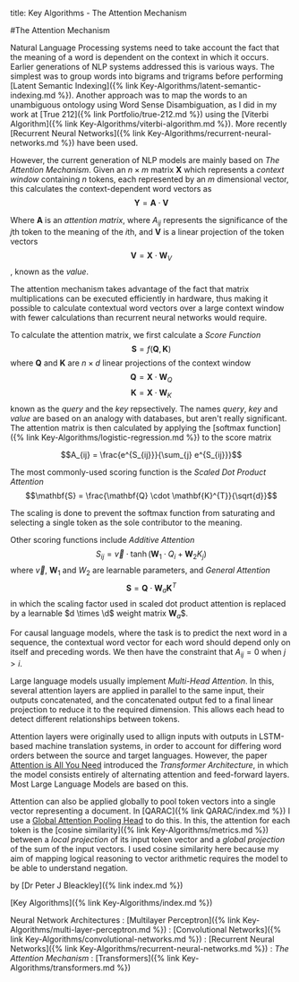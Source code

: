 title: Key Algorithms - The Attention Mechanism

#The Attention Mechanism

Natural Language Processing systems need to take account the fact that the meaning of a word is dependent on the context in which it occurs. Earlier generations of NLP systems addressed this is various ways. The simplest was to group words into bigrams and trigrams before performing [Latent Semantic Indexing]({% link Key-Algorithms/latent-semantic-indexing.md %}). Another approach was to map the words to an unambiguous ontology using Word Sense Disambiguation, as I did in my work at [True 212]({% link Portfolio/true-212.md %}) using the [Viterbi Algorithm]({% link Key-Algorithms/viterbi-algorithm.md %}). More recently [Recurrent Neural Networks]({% link Key-Algorithms/recurrent-neural-networks.md %}) have been used.

However, the current generation of NLP models are mainly based on *The Attention Mechanism*. Given an $n \times m$ matrix $\mathbf{X}$ which represents a *context window* containing $n$ tokens, each represented by an $m$ dimensional vector, this calculates the context-dependent word vectors as 
$$\mathbf{Y} = \mathbf{A} \cdot \mathbf{V}$$

Where $\mathbf{A}$ is an *attention matrix*, where $A_{ij}$ represents the significance of the $j$th token to the meaning of the $i$th, and $\mathbf{V}$ is a linear projection of the token vectors 
$$\mathbf{V} = \mathbf{X} \cdot \mathbf{W}_{V}$$, known as the *value*.

The attention mechanism takes advantage of the fact that matrix multiplications can be executed efficiently in hardware, thus making it possible to calculate contextual word vectors over a large context window with fewer calculations than recurrent neural networks would require.

To calculate the attention matrix, we first calculate a *Score Function*
$$\mathbf{S} = f(\mathbf{Q},\mathbf{K})$$
where $\mathbf{Q}$ and $\mathbf{K}$ are $n \times d$ linear projections of the context window
$$\mathbf{Q} = \mathbf{X} \cdot \mathbf{W}_{Q}$$
$$\mathbf{K} = \mathbf{X} \cdot \mathbf{W}_{K}$$
known as the *query* and the *key* repsectively. The names *query*, *key* and *value* are based on an analogy with databases, but aren't really significant. The attention matrix is then calculated by applying the [softmax function]({% link Key-Algorithms/logistic-regression.md %}) to the score matrix

$$A_{ij} = \frac{e^{S_{ij}}}{\sum_{j} e^{S_{ij}}}$$

The most commonly-used scoring function is the *Scaled Dot Product Attention*
$$\mathbf{S} = \frac{\mathbf{Q} \cdot \mathbf{K}^{T}}{\sqrt{d}}$$

The scaling is done to prevent the softmax function from saturating and selecting a single token as the sole contributor to the meaning.

Other scoring functions include *Additive Attention*
$$S_{ij} = \vec{v} \cdot \tanh( \mathbf{W}_{1} \cdot Q_{i} + \mathbf{W}_{2} K_{j})$$
where $\vec{v}$, $\mathbf{W}_{1}$ and $W_{2}$ are learnable parameters, and *General Attention*
$$\mathbf{S} = \mathbf{Q} \cdot \mathbf{W}_{a} \mathbf{K}^{T}$$ in which the scaling factor used in scaled dot product attention is replaced by a learnable $d \times \d$ weight matrix $\mathbf{W}_{a}$$.

For causal language models, where the task is to predict the next word in a sequence, the contextual word vector for each word should depend only on itself and preceding words. We then have the constraint that $A_{ij} = 0$ when $j>i$.

Large language models usually implement *Multi-Head Attention*. In this, several attention layers are applied in parallel to the same input, their outputs concatenated, and the concatenated output fed to a final linear projection to reduce it to the required dimension. This allows each head to detect different relationships between tokens.

Attention layers were originally used to allign inputs with outputs in LSTM-based machine translation systems, in order to account for differing word orders between the source and target languages. However, the paper [Attention is All You Need](https://arxiv.org/abs/1706.03762) introduced the *Transformer Architecture*, in which the model consists entirely of alternating attention and feed-forward layers. Most Large Language Models are based on this.

Attention can also be applied globally to pool token vectors into a single vector representing a document. In [QARAC]({% link QARAC/index.md %}) I use a [Global Attention Pooling Head](https://github.com/PeteBleackley/QARAC/blob/main/qarac/models/layers/GlobalAttentionPoolingHead.py) to do this. In this, the attention for each token is the [cosine similarity]({% link Key-Algorithms/metrics.md %}) between a *local projection* of its input token vector and a *global projection* of the sum of the input vectors. I used cosine similarity here because my aim of mapping logical reasoning to vector arithmetic requires the model to be able to understand negation.

by [Dr Peter J Bleackley]({% link index.md %})

[Key Algorithms]({% link Key-Algorithms/index.md %})

Neural Network Architectures
: [Multilayer Perceptron]({% link Key-Algorithms/multi-layer-perceptron.md %})
: [Convolutional Networks]({% link Key-Algorithms/convolutional-networks.md %})
: [Recurrent Neural Networks]({% link Key-Algorithms/recurrent-neural-networks.md %})
: *The Attention Mechanism*
: [Transformers]({% link Key-Algorithms/transformers.md %})
